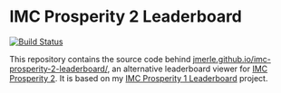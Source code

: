 # IMC Prosperity 2 Leaderboard

[![Build Status](https://github.com/jmerle/imc-prosperity-2-leaderboard/workflows/Build/badge.svg)](https://github.com/jmerle/imc-prosperity-2-leaderboard/actions/workflows/build.yml)

This repository contains the source code behind [jmerle.github.io/imc-prosperity-2-leaderboard/](https://jmerle.github.io/imc-prosperity-2-leaderboard/), an alternative leaderboard viewer for [IMC Prosperity 2](https://prosperity.imc.com/). It is based on my [IMC Prosperity 1 Leaderboard](https://github.com/jmerle/imc-prosperity-leaderboard) project.
